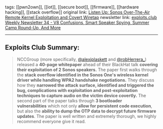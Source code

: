 tags: [[pwn2own]], [[iot]], [[secure boot]], [[firmware]], [[hardware hacking]], [[stack overflow]]
original link: [Listen Up: Sonos Over-The-Air Remote Kernel Exploitation and Covert Wiretap](https://www.nccgroup.com/media/uzbp3ttw/bhus24_sonos_whitepaper.pdf?ref=blog.exploits.club)
newsletter link: [exploits.club Weekly Newsletter 34 - V8 Confusions, Smart Speaker Spying, Summer Camp Round-Up, And More](https://blog.exploits.club/exploits-club-weekly-newsletter-34-v8-confusions-smart-speaker-spying-summer-camp-round-up-and-more-2/)

---
## Exploits Club Summary:
> NCCGroup (more specifically, [@alexjplaskett](https://x.com/alexjplaskett?ref=blog.exploits.club) and [@robHerrera_](https://x.com/robHerrera_?ref=blog.exploits.club)) released a **40-page whitepaper** ahead of their BlackHat talk **covering their exploitation of 2 Sonos speakers.** The paper first walks through the **stack overflow identified in the Sonos One's wireless kernel driver while handling WPA2 handshake negotiations.** They discuss how they **narrowed the attack surface, identified and triggered the bug, complications with exploitation and post-exploitation techniques to capture audio on the victim device covertly.** The second part of the paper talks through **3 bootloader vulnerabilities** which not only **allow for persistent code execution**, but also the **ability to dump the OTP data to decrypt future firmware updates**. The paper is well written and extremely thorough, we highly recommend everyone give it read.